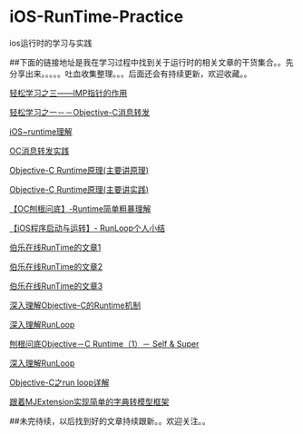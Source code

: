 # iOS-RunTime-Practice
ios运行时的学习与实践

##下面的链接地址是我在学习过程中找到关于运行时的相关文章的干货集合。。先分享出来。。。。。吐血收集整理。。。后面还会有持续更新，欢迎收藏。。

[轻松学习之三——IMP指针的作用](http://www.jianshu.com/p/425a39d43d16)

[轻松学习之一－－Objective-C消息转发](http://www.jianshu.com/p/1bde36ad9938)

[iOS~runtime理解](http://www.jianshu.com/p/927c8384855a)

[OC消息转发实践](http://blog.csdn.net/yiyaaixuexi/article/details/9374411)

[Objective-C Runtime原理(主要讲原理)](http://tech.glowing.com/cn/objective-c-runtime/)

[Objective-C Runtime原理(主要讲实践)](http://tech.glowing.com/cn/method-swizzling-aop/)

[【OC刨根问底】-Runtime简单粗暴理解](http://www.jianshu.com/p/f900de4a1495)

[【iOS程序启动与运转】- RunLoop个人小结](
http://www.cocoachina.com/ios/20150821/13119.html)

[伯乐在线RunTime的文章1](http://blog.jobbole.com/79545/)

[伯乐在线RunTime的文章2](http://blog.jobbole.com/79566/)

[伯乐在线RunTime的文章3](http://blog.jobbole.com/79570/)


[深入理解Objective-C的Runtime机制](
http://www.csdn.net/article/2015-07-06/2825133-objective-c-runtime)

[深入理解RunLoop](http://blog.ibireme.com/2015/05/18/runloop/)

[刨根问底Objective－C Runtime（1）－ Self & Super](http://chun.tips/blog/2014/11/05/bao-gen-wen-di-objective%5Bnil%5Dc-runtime%281%29%5Bnil%5D-self-and-super/)

[深入理解RunLoop](
http://blog.ibireme.com/2015/05/18/runloop/#base)

[Objective-C之run loop详解]( 
http://blog.csdn.net/wzzvictory/article/details/9237973)

[跟着MJExtension实现简单的字典转模型框架]( 
                         http://www.jianshu.com/p/d2ecef03f19e)

##未完待续，以后找到好的文章持续跟新。。欢迎关注。。


